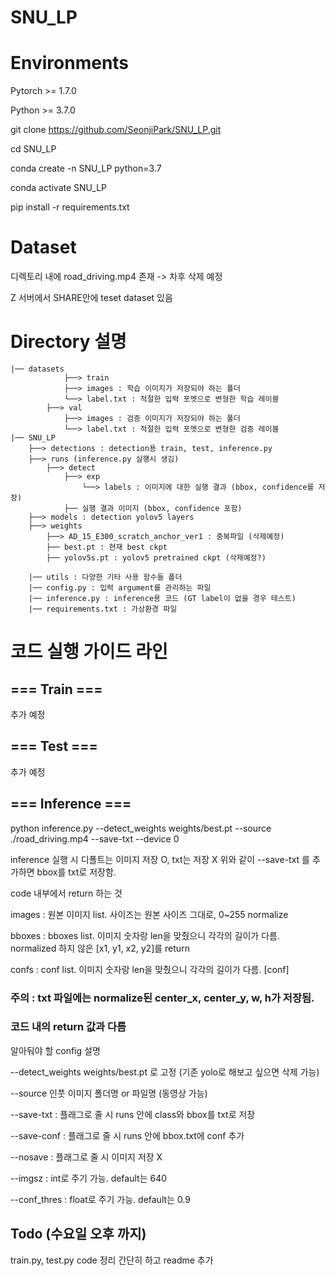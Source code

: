 # SNU_LP

# Environments
Pytorch >= 1.7.0

Python >= 3.7.0

git clone https://github.com/SeonjiPark/SNU_LP.git

cd SNU_LP

conda create -n SNU_LP python=3.7

conda activate SNU_LP

pip install -r requirements.txt

# Dataset
디렉토리 내에 road_driving.mp4 존재
-> 차후 삭제 예정

Z 서버에서 SHARE안에 teset dataset 있음

# Directory 설명
    |── datasets
                ├──> train
                ├──> images : 학습 이미지가 저장되야 하는 폴더
                └──> label.txt : 적절한 입력 포멧으로 변형한 학습 레이블
            ├──> val
                ├──> images : 검증 이미지가 저장되야 하는 폴더
                └──> label.txt : 적절한 입력 포멧으로 변형한 검증 레이블
    |── SNU_LP
        ├──> detections : detection용 train, test, inference.py
        ├──> runs (inference.py 실행시 생김)
            ├──> detect 
                ├──> exp
                    └──> labels : 이미지에 대한 실행 결과 (bbox, confidence를 저장)
                ├── 실행 결과 이미지 (bbox, confidence 포함)
        ├──> models : detection yolov5 layers
        ├──> weights
            ├──> AD_15_E300_scratch_anchor_ver1 : 중복파일 (삭제예정)
            ├── best.pt : 현재 best ckpt
            ├── yolov5s.pt : yolov5 pretrained ckpt (삭제예정?)

        |── utils : 다양한 기타 사용 함수들 폴더
        |── config.py : 입력 argument를 관리하는 파일
        |── inference.py : inference용 코드 (GT label이 없을 경우 테스트)
        |── requirements.txt : 가상환경 파일


# 코드 실행 가이드 라인


## === Train ===
추가 예정

## === Test ===
추가 예정

## === Inference ===
python inference.py --detect_weights weights/best.pt --source ./road_driving.mp4 --save-txt --device 0

inference 실행 시 디폴트는 이미지 저장 O, txt는 저장 X
위와 같이 --save-txt 를 추가하면 bbox를 txt로 저장함. 


code 내부에서 return 하는 것 

images : 원본 이미지 list. 사이즈는 원본 사이즈 그대로, 0~255 normalize 

bboxes : bboxes list. 이미지 숫자랑 len을 맞췄으니 각각의 길이가 다름. normalized 하지 않은 [x1, y1, x2, y2]를 return

confs : conf list. 이미지 숫자랑 len을 맞췄으니 각각의 길이가 다름. [conf]


### 주의 : txt 파일에는 normalize된 center_x, center_y, w, h가 저장됨. 

### 코드 내의 return 값과 다름 



알아둬야 할 config 설명

--detect_weights weights/best.pt 로 고정  (기존 yolo로 해보고 싶으면 삭제 가능)

--source 인풋 이미지 폴더명 or 파일명 (동영상 가능)

--save-txt : 플래그로 줄 시 runs 안에 class와 bbox를 txt로 저장

--save-conf : 플래그로 줄 시 runs 안에 bbox.txt에 conf 추가

--nosave : 플래그로 줄 시 이미지 저장 X 

--imgsz : int로 주기 가능. default는 640

--conf_thres : float로 주기 가능. default는 0.9 


## Todo (수요일 오후 까지)

train.py, test.py code 정리 간단히 하고 readme 추가 
